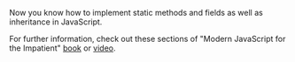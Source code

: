 Now you know how to implement static methods and fields as well as inheritance in JavaScript.

For further information, check out these sections of "Modern JavaScript for the Impatient" [book](https://learning.oreilly.com/library/view/Modern+JavaScript+for+the+Impatient/9780136502166/ch04.xhtml#ch04lev1sec7) or [video](https://learning.oreilly.com/videos/modern-javascript-for/9780135812778/9780135812778-MJSI_01_04_04). 

